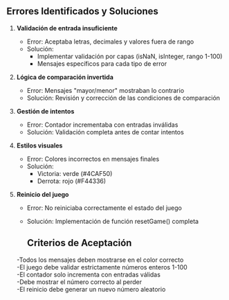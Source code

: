 ## Errores Identificados y Soluciones

1. **Validación de entrada insuficiente**
   - Error: Aceptaba letras, decimales y valores fuera de rango
   - Solución: 
     - Implementar validación por capas (isNaN, isInteger, rango 1-100)
     - Mensajes específicos para cada tipo de error

2. **Lógica de comparación invertida**
   - Error: Mensajes "mayor/menor" mostraban lo contrario
   - Solución: Revisión y corrección de las condiciones de comparación

3. **Gestión de intentos**
   - Error: Contador incrementaba con entradas inválidas
   - Solución: Validación completa antes de contar intentos

4. **Estilos visuales**
   - Error: Colores incorrectos en mensajes finales
   - Solución: 
     - Victoria: verde (#4CAF50)
     - Derrota: rojo (#F44336)

5. **Reinicio del juego**
   - Error: No reiniciaba correctamente el estado del juego
   - Solución: Implementación de función resetGame() completa
  
     ## Criterios de Aceptación

   -Todos los mensajes deben mostrarse en el color correcto  
   -El juego debe validar estrictamente números enteros 1-100  
   -El contador solo incrementa con entradas válidas  
   -Debe mostrar el número correcto al perder  
   -El reinicio debe generar un nuevo número aleatorio  

